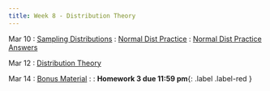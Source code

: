 ```yaml
---
title: Week 8 - Distribution Theory
---
```


Mar 10
: [Sampling Distributions](https://rmshksu.github.io/stat240_spring2025/classes/d17-240-spr25.html)
: [Normal Dist Practice](https://rmshksu.github.io/stat240_spring2025/assets/files/ch11pq1.pdf)
  : [Normal Dist Practice Answers](https://rmshksu.github.io/stat240_spring2025/assets/files/ch11pq1-ans.pdf)

Mar 12
: [Distribution Theory](https://rmshksu.github.io/stat240_spring2025/classes/d18-240-spr25.html)

Mar 14
: [Bonus Material]()
: [](#) 
  : **Homework 3 due 11:59 pm**{: .label .label-red }
